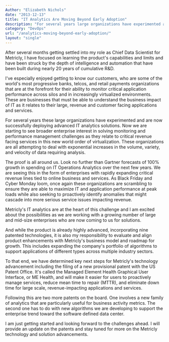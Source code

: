 ```yaml
---
Author: "Elizabeth Nichols"
date: "2013-12-13"
title: "IT Analytics Are Moving Beyond Early Adoption"
description: "For several years large organizations have experimented and are now successfully deploying advanced IT analytics solutions."
category: "DevOps"
url: "/analytics-moving-beyond-early-adoption/"
layout: "single"
---
```



After several months getting settled into my role as Chief Data Scientist for Metricly, I have focused on learning the product's capabilities and limits and have been struck by the depth of intelligence and automation that have been built during nearly 20 years of cumulative R&D.

I've especially enjoyed getting to know our customers, who are some of the world's most progressive banks, telcos, and retail payments organizations that are at the forefront for their ability to monitor critical application performance across silos and in increasingly virtualized environments. These are businesses that must be able to understand the business impact of IT as it relates to their large, revenue and customer facing applications and services.

For several years these large organizations have experimented and are now successfully deploying advanced IT analytics solutions. Now we are starting to see broader enterprise interest in solving monitoring and performance management challenges as they relate to critical revenue facing services in this new world order of virtualization. These organizations are all attempting to deal with exponential increases in the volume, variety, and velocity of data requiring analysis.

The proof is all around us. Look no further than Gartner forecasts of 100% growth in spending on IT Operations Analytics over the next few years. We are seeing this in the form of enterprises with rapidly expanding critical revenue lines tied to online business and services. As Black Friday and Cyber Monday loom, once again these organizations are scrambling to ensure they are able to maximize IT and application performance at peak loads while also seeking to proactively identify anomalies that might cascade into more serious service issues impacting revenue.

Metricly's IT analytics are at the heart of this challenge and I am excited about the possibilities as we are working with a growing number of large and mid-size enterprises who are now coming to us for solutions.

And while the product is already highly advanced, incorporating nine patented technologies, it is also my responsibility to evaluate and align product enhancements with Metricly's business model and roadmap for growth. This includes expanding the company's portfolio of algorithms to support applications of different types across multiple industry sectors.

To that end, we have determined key next steps for Metricly's technology advancement including the filing of a new provisional patent with the US Patent Office. It's called the Managed Element Health Graphical User Interface, or ME Health, and will make it easier for users to proactively manage services, reduce mean time to repair (MTTR), and eliminate down time for large scale, revenue-impacting applications and services.

Following this are two more patents on the board. One involves a new family of analytics that are particularly useful for business activity metrics. The second one has to do with new algorithms we are developing to support the enterprise trend toward the software defined data center.

I am just getting started and looking forward to the challenges ahead. I will provide an update on the patents and stay tuned for more on the Metricly technology and solution advancements.

